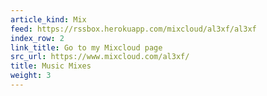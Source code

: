 ```yaml
---
article_kind: Mix
feed: https://rssbox.herokuapp.com/mixcloud/al3xf/al3xf
index_row: 2
link_title: Go to my Mixcloud page
src_url: https://www.mixcloud.com/al3xf/
title: Music Mixes
weight: 3
---
```

